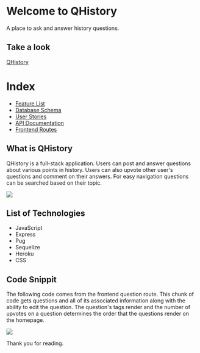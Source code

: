 # Welcome to QHistory

A place to ask and answer history questions.  

## Take a look

[QHistory](https://qhistory-app.herokuapp.com/)

# Index

-   [Feature List](https://github.com/jjiiaaLi/QuoraHistoryCloneProject/wiki/MVP-Feature-List)
-   [Database Schema](https://github.com/jjiiaaLi/QuoraHistoryCloneProject/wiki/database-schema)
-   [User Stories](https://github.com/jjiiaaLi/QuoraHistoryCloneProject/wiki/user-stories)
-  [API Documentation](https://github.com/jjiiaaLi/QuoraHistoryCloneProject/wiki/api-documentation)
-   [Frontend Routes](https://github.com/jjiiaaLi/QuoraHistoryCloneProject/wiki/frontend-routes)

## What is QHistory

QHistory is a full-stack application. Users can post and answer questions about various points in history.  Users can also upvote other user's questions and comment on their answers. For easy navigation questions can be searched based on their topic.  

![](https://github.com/simzeee/QuoraHistoryCloneProject/documentation/home.png)

## List of Technologies

 - JavaScript
 - Express
 - Pug
 - Sequelize
 - Heroku
 - CSS

## Code Snippit

The following code comes from the frontend question route.  This chunk of code gets questions and all of its associated information along with the ability to edit the question.  The question's tags render and the number of upvotes on a question determines the order that the questions render on the homepage.  

![](https://github.com/simzeee/QuoraHistoryCloneProject/documentation/code.png)


Thank you for reading.